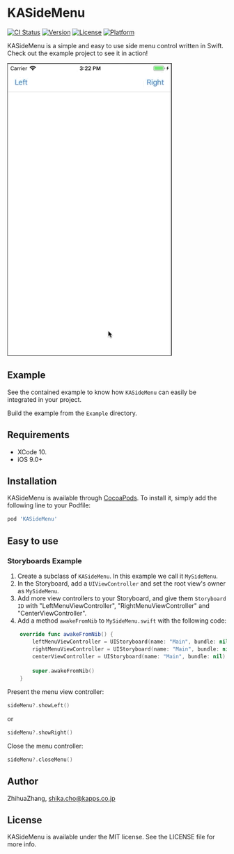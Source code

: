 # KASideMenu

[![CI Status](https://img.shields.io/travis/ZhihuaZhang/KASideMenu.svg?style=flat)](https://travis-ci.org/ZhihuaZhang/KASideMenu)
[![Version](https://img.shields.io/cocoapods/v/KASideMenu.svg?style=flat)](https://cocoapods.org/pods/KASideMenu)
[![License](https://img.shields.io/cocoapods/l/KASideMenu.svg?style=flat)](https://cocoapods.org/pods/KASideMenu)
[![Platform](https://img.shields.io/cocoapods/p/KASideMenu.svg?style=flat)](https://cocoapods.org/pods/KASideMenu)

KASideMenu is a simple and easy to use side menu control written in Swift.  
Check out the example project to see it in action!

![Screenshot](screenshots/kasidemenu.gif)

## Example

See the contained example to know how `KASideMenu` can easily be integrated in your project.

Build the example from the `Example` directory.

## Requirements

- XCode 10.
- iOS 9.0+

## Installation

KASideMenu is available through [CocoaPods](https://cocoapods.org). To install
it, simply add the following line to your Podfile:

```ruby
pod 'KASideMenu'
```

## Easy to use

### Storyboards Example

1. Create a subclass of `KASideMenu`. In this example we call it `MySideMenu`.
2. In the Storyboard, add a `UIViewController` and set the root view's owner as `MySideMenu`.
3. Add more view controllers to your Storyboard, and give them `Storyboard ID` with "LeftMenuViewController", "RightMenuViewController" and "CenterViewController". 
4. Add a method `awakeFromNib` to `MySideMenu.swift` with the following code:

```swift
    override func awakeFromNib() {
        leftMenuViewController = UIStoryboard(name: "Main", bundle: nil).instantiateViewController(withIdentifier: "LeftMenuViewController")
        rightMenuViewController = UIStoryboard(name: "Main", bundle: nil).instantiateViewController(withIdentifier: "RightMenuViewController")
        centerViewController = UIStoryboard(name: "Main", bundle: nil).instantiateViewController(withIdentifier: "CenterViewController")
        
        super.awakeFromNib()
    }
```

Present the menu view controller:

```swift
sideMenu?.showLeft()
```

or

```swift
sideMenu?.showRight()
```

Close the menu controller:

```swift
sideMenu?.closeMenu()
```

## Author

ZhihuaZhang, shika.cho@kapps.co.jp

## License

KASideMenu is available under the MIT license. See the LICENSE file for more info.

